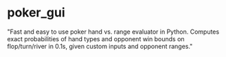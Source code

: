 # poker_gui
"Fast and easy to use poker hand vs. range evaluator in Python. Computes exact probabilities of hand types and opponent win bounds on flop/turn/river in 0.1s, given custom inputs and opponent ranges."
